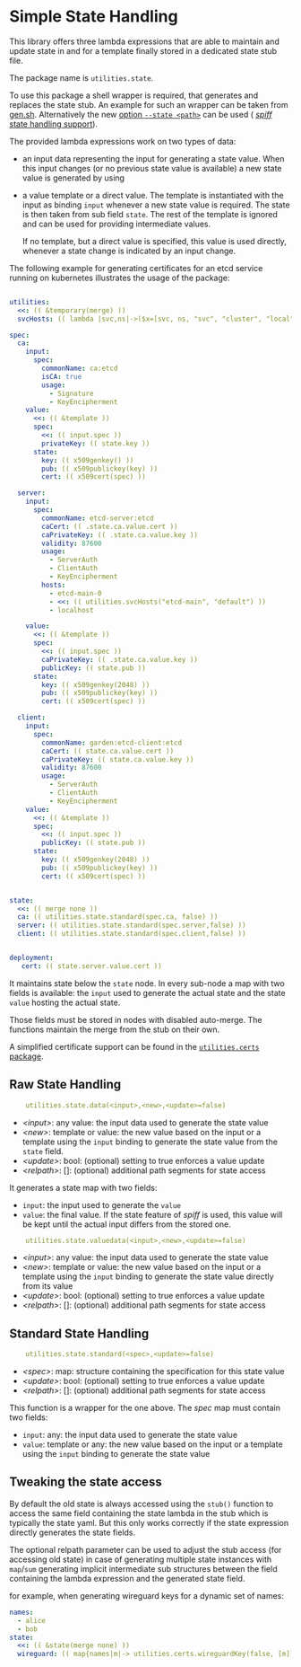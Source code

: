 
# Simple State Handling

This library offers three lambda expressions that are able to
maintain and update state in and for a template finally stored in a 
dedicated state stub file.

The package name is `utilities.state`.

To use this package a shell wrapper is required, that generates and replaces
the state stub. An example for such an wrapper can be taken from [gen.sh](gen.sh).
Alternatively the new [option `--state <path>`](../../README.md#usage) can be
used ( [_spiff_ state handling support](../../README.md#-state-)).

The provided lambda expressions work on two types of data:
- an input data representing the input for generating a state value. When
  this input changes (or no previous state value is available) a new state
  value is generated by using
- a value template or a direct value. The template is instantiated with
  the input as binding `input` whenever a new state value is required.
  The state is then taken from sub field `state`. The rest of the template
  is ignored and can be used for providing intermediate values.
  
  If no template, but a direct value is specified, this value is used directly,
  whenever a state change is indicated by an input change.

The following example for generating certificates for an etcd service 
running on kubernetes illustrates the usage of the package:

```yaml

utilities:
  <<: (( &temporary(merge) ))
  svcHosts: (( lambda |svc,ns|->($x=[svc, ns, "svc", "cluster", "local"]) sum[x|[]|s,i,v|-> s join(".",x.[0..i])]  ))

spec:
  ca:
    input:
      spec:
        commonName: ca:etcd
        isCA: true
        usage:
          - Signature
          - KeyEncipherment
    value:
      <<: (( &template ))
      spec:
        <<: (( input.spec ))
        privateKey: (( state.key ))
      state:
        key: (( x509genkey() ))
        pub: (( x509publickey(key) ))
        cert: (( x509cert(spec) ))

  server:
    input:
      spec:
        commonName: etcd-server:etcd
        caCert: (( .state.ca.value.cert ))
        caPrivateKey: (( .state.ca.value.key ))
        validity: 87600
        usage:
          - ServerAuth
          - ClientAuth
          - KeyEncipherment
        hosts:
          - etcd-main-0
          - <<: (( utilities.svcHosts("etcd-main", "default") ))
          - localhost

    value:
      <<: (( &template ))
      spec:
        <<: (( input.spec ))
        caPrivateKey: (( .state.ca.value.key ))
        publicKey: (( state.pub ))
      state:
        key: (( x509genkey(2048) ))
        pub: (( x509publickey(key) ))
        cert: (( x509cert(spec) ))

  client:
    input:
      spec:
        commonName: garden:etcd-client:etcd
        caCert: (( state.ca.value.cert ))
        caPrivateKey: (( state.ca.value.key ))
        validity: 87600
        usage:
          - ServerAuth
          - ClientAuth
          - KeyEncipherment
    value:
      <<: (( &template ))
      spec:
        <<: (( input.spec ))
        publicKey: (( state.pub ))
      state:
        key: (( x509genkey(2048) ))
        pub: (( x509publickey(key) ))
        cert: (( x509cert(spec) ))


state:
  <<: (( merge none ))
  ca: (( utilities.state.standard(spec.ca, false) ))
  server: (( utilities.state.standard(spec.server,false) ))
  client: (( utilities.state.standard(spec.client,false) ))


deployment:
   cert: (( state.server.value.cert ))

```

It maintains state below the `state` node. In every sub-node a
map with two fields is available: the `input` used to generate the actual
state and the state `value` hosting the actual state. 

Those fields must be stored in nodes with disabled auto-merge. The functions
maintain the merge from the stub on their own.

A simplified certificate support can be found in the
 [`utilities.certs` package](../certs/README.md).
 
## Raw State Handling

```yaml
    utilities.state.data(<input>,<new>,<update>=false)
```

- _&lt;input&gt;_: any value: the input data used to generate the state value
- _&lt;new&gt;_: template or value: the new value based on the input or a
  template using the `input` binding to generate the state value from the `state`
  field.
- _&lt;update&gt;_: bool: (optional) setting to true enforces a value update
- _&lt;relpath&gt;_: []: (optional) additional path segments for state access

It generates a state map with two fields:

- `input`: the input used to generate the `value`
- `value`: the final value. If the state feature of _spiff_ is used, this value
  will be kept until the actual input differs from the stored one.

```yaml
    utilities.state.valuedata(<input>,<new>,<update>=false)
```

- _&lt;input&gt;_: any value: the input data used to generate the state value
- _&lt;new&gt;_: template or value: the new value based on the input or a
  template using the `input` binding to generate the state value directly
  from its value
- _&lt;update&gt;_: bool: (optional) setting to true enforces a value update
- _&lt;relpath&gt;_: []: (optional) additional path segments for state access

## Standard State Handling

```yaml
    utilities.state.standard(<spec>,<update>=false)
```

- _&lt;spec&gt;_: map: structure containing the specification for this state value
- _&lt;update&gt;_: bool: (optional) setting to true enforces a value update
- _&lt;relpath&gt;_: []: (optional) additional path segments for state access

This function is a wrapper for the one above.
The _spec_ map must contain two fields:
- `input`: any:               the input data used to generate the state value
- `value`: template or any:   the new value based on the input or a template
  using the `input` binding to generate the state value
  
## Tweaking the state access

By default the old state is always accessed using the `stub()` function
to access the same field containing the state lambda in the stub which
is typically the state yaml. But this only works correctly if
the state expression directly generates the state fields.

The optional relpath parameter can be used to adjust the stub access
(for accessing old state) in case of generating multiple state instances
with `map`/`sum`  generating implicit intermediate sub structures between the
field containing the lambda expression and the generated state field.

for example, when generating wireguard keys for a dynamic set of names:

```yaml
names:
  - alice
  - bob
state:
  <<: (( &state(merge none) ))
  wireguard: (( map{names|m|-> utilities.certs.wireguardKey(false, [m])} ))
```
